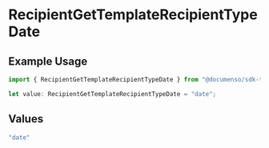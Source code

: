 # RecipientGetTemplateRecipientTypeDate

## Example Usage

```typescript
import { RecipientGetTemplateRecipientTypeDate } from "@documenso/sdk-typescript/models/operations";

let value: RecipientGetTemplateRecipientTypeDate = "date";
```

## Values

```typescript
"date"
```